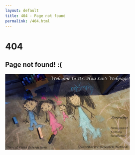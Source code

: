 ```yaml
---
layout: default
title: 404 - Page not found
permalink: /404.html
---
```


# 404

## Page not found! :(

[<img src="/images/Family3-1.jpg" style="width: 400px;"/>](/)
